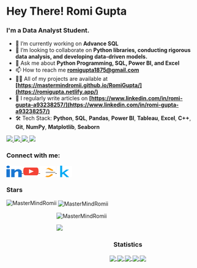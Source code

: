 <h1> Hey There! Romi Gupta
</h1>
<h3>I'm a Data Analyst Student.</h3>

- 🔭 I’m currently working on **Advance SQL**
- 👯 I’m looking to collaborate on **Python libraries, conducting rigorous data analysis, and developing data-driven models.**
- 💬 Ask me about **Python Programming, SQL, Power BI, and Excel**
- 📫 How to reach me **romigupta1875@gmail.com**
- 👨‍💻 All of my projects are available at **[https://mastermindromii.github.io/RomiGupta/](https://romigupta.netlify.app/)**
- 📝 I regularly write articles on **[https://www.linkedin.com/in/romi-gupta-a93238257/](https://www.linkedin.com/in/romi-gupta-a93238257/)**
- 🛠️ Tech Stack: **Python**, **SQL**, **Pandas**, **Power BI**, **Tableau**, **Excel**, **C++**, **Git**, **NumPy**, **Matplotlib**, **Seaborn**


<div>
    <a href="https://www.linkedin.com/in/romi-gupta-a93238257/" target="_blank">
        <img src="https://img.shields.io/badge/LinkedIn-0077B5?style=for-the-badge&logo=linkedin&logoColor=white" target="_blank">
    </a>
    <a href="https://github.com/MasterMindRomii" target="_blank">
        <img src="https://img.shields.io/badge/GitHub-100000?style=for-the-badge&logo=github&logoColor=white" target="_blank">
    </a>
    <a href="mailto:romigupta1875@gmail.com">
        <img src="https://img.shields.io/badge/-Gmail-%23333?style=for-the-badge&logo=gmail&logoColor=white" target="_blank">
    </a>
    <a href="https://leetcode.com/RomiGuptaCS/" target="_blank">
        <img src="https://img.shields.io/badge/LeetCode-FFA116?style=for-the-badge&logo=leetcode&logoColor=white" target="_blank">
    </a>
</div>


<h3 align="left">Connect with me:</h3>
<p align="left">
<a href="https://linkedin.com/in/romi-gupta-a93238257/" target="blank">
<img align="center" src="https://raw.githubusercontent.com/teamedwardforever/Readme-Generator/71f25dd8b98329b168142a6b782a107b75eab178/svg/Social/linked-in-alt.svg" alt="https://www.linkedin.com/in/romi-gupta-a93238257/" height="30" width="40" />
</a>
<a href="https://www.youtube.com/c/https://www.youtube.com/channel/UCRwnEpBctkLafV2knU62r2A" target="blank">
<img align="center" src="https://raw.githubusercontent.com/teamedwardforever/Readme-Generator/71f25dd8b98329b168142a6b782a107b75eab178/svg/Social/youtube.svg" alt="https://www.youtube.com/channel/UCRwnEpBctkLafV2knU62r2A" height="30" width="40" />
</a>
<a href="https://www.leetcode.com/RomiGuptaCS/" target="blank">
<img align="center" src="https://raw.githubusercontent.com/teamedwardforever/Readme-Generator/71f25dd8b98329b168142a6b782a107b75eab178/svg/Social/leet-code.svg" alt="https://leetcode.com/RomiGuptaCS/" height="30" width="40" />
</a>
<a href="https://www.kaggle.com/romiigupta" target="blank">
<img align="center" src="https://raw.githubusercontent.com/teamedwardforever/Readme-Generator/71f25dd8b98329b168142a6b782a107b75eab178/svg/Social/kaggle.svg" alt="https://www.kaggle.com/romiigupta" height="30" width="40" />
</a>
</p>


<h3 align="left">Stars</h3>
<img align="left" height="180em" src="https://github-readme-stats.vercel.app/api/top-langs/?username=MasterMindRomii&layout=compact&theme=" alt="MasterMindRomii" />

<p>&nbsp;<img align="center" height="180em" src="https://github-readme-stats.vercel.app/api?username=MasterMindRomii&show_icons=true&locale=en&theme=" alt="MasterMindRomii" /></p>

<p><img align="center" height="180em" src="https://github-readme-streak-stats.herokuapp.com/?user=MasterMindRomii&theme=" alt="MasterMindRomii" /></p>

<img src="https://user-images.githubusercontent.com/73097560/115834477-dbab4500-a447-11eb-908a-139a6edaec5c.gif">
<h3 align="center">Statistics</h3>
<div align="center">
<a href="https://github.com/MasterMindRomii">
<img align="center" src="http://github-profile-summary-cards.vercel.app/api/cards/stats?username=MasterMindRomii&theme=2077" height="180em" />
<img align="center" src="http://github-profile-summary-cards.vercel.app/api/cards/most-commit-language?username=MasterMindRomii&theme=2077" height="180em" />
<img align="center" src="http://github-profile-summary-cards.vercel.app/api/cards/repos-per-language?username=MasterMindRomii&theme=2077" height="180em" />
<img align="center" src="http://github-profile-summary-cards.vercel.app/api/cards/productive-time?username=MasterMindRomii&theme=2077" height="180em" />
<img align="center" src="http://github-profile-summary-cards.vercel.app/api/cards/profile-details?username=MasterMindRomii&theme=2077" height="180em" />
</a>
</div>
